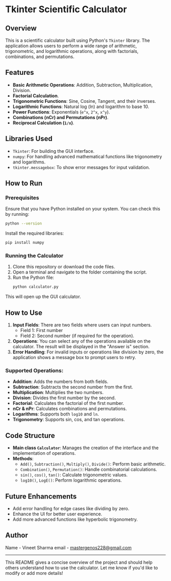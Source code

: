
# Tkinter Scientific Calculator

## Overview

This is a scientific calculator built using Python's `Tkinter` library. The application allows users to perform a wide range of arithmetic, trigonometric, and logarithmic operations, along with factorials, combinations, and permutations.

## Features

- **Basic Arithmetic Operations**: Addition, Subtraction, Multiplication, Division.
- **Factorial Calculation**.
- **Trigonometric Functions**: Sine, Cosine, Tangent, and their inverses.
- **Logarithmic Functions**: Natural log (ln) and logarithm to base 10.
- **Power Functions**: Exponentials (`e^x`, `2^x`, `x^y`).
- **Combinations (nCr) and Permutations (nPr)**.
- **Reciprocal Calculation (`1/x`)**.
  
## Libraries Used

- `Tkinter`: For building the GUI interface.
- `numpy`: For handling advanced mathematical functions like trigonometry and logarithms.
- `tkinter.messagebox`: To show error messages for input validation.

## How to Run

### Prerequisites
Ensure that you have Python installed on your system. You can check this by running:
```bash
python --version
```

Install the required libraries:
```bash
pip install numpy
```

### Running the Calculator

1. Clone this repository or download the code files.
2. Open a terminal and navigate to the folder containing the script.
3. Run the Python file:
   ```bash
   python calculator.py
   ```

This will open up the GUI calculator.

## How to Use

1. **Input Fields**: There are two fields where users can input numbers.
   - Field 1: First number
   - Field 2: Second number (if required for the operation).
2. **Operations**: You can select any of the operations available on the calculator. The result will be displayed in the "Answer is" section.
3. **Error Handling**: For invalid inputs or operations like division by zero, the application shows a message box to prompt users to retry.

### Supported Operations:
- **Addition**: Adds the numbers from both fields.
- **Subtraction**: Subtracts the second number from the first.
- **Multiplication**: Multiplies the two numbers.
- **Division**: Divides the first number by the second.
- **Factorial**: Calculates the factorial of the first number.
- **nCr & nPr**: Calculates combinations and permutations.
- **Logarithms**: Supports both `log10` and `ln`.
- **Trigonometry**: Supports sin, cos, and tan operations.

## Code Structure

- **Main class `Calculator`**: Manages the creation of the interface and the implementation of operations.
- **Methods**:
  - `Add()`, `Subtraction()`, `Multiply()`, `Divide()`: Perform basic arithmetic.
  - `Combination()`, `Permutation()`: Handle combinatorial calculations.
  - `sin()`, `cos()`, `tan()`: Calculate trigonometric values.
  - `log10()`, `LogE()`: Perform logarithmic operations.

## Future Enhancements

- Add error handling for edge cases like dividing by zero.
- Enhance the UI for better user experience.
- Add more advanced functions like hyperbolic trigonometry.

## Author

Name - Vineet Sharma
email - mastergenos228@gmail.com

---

This README gives a concise overview of the project and should help others understand how to use the calculator. Let me know if you'd like to modify or add more details!
